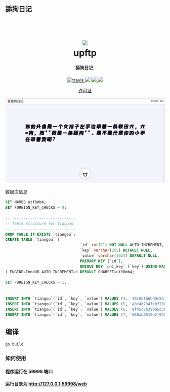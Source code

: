 ## 舔狗日记
<h1 align="center">
  <br>
  <a href="https://cloudreve.org/" alt="logo" ><img src="https://raw.githubusercontent.com/cloudreve/frontend/master/public/static/img/logo192.png" width="150"/></a>
  <br>
  upftp
  <br>
</h1>

<h4 align="center">舔狗日记.</h4>

<p align="center">
  <a href="https://github.com/zy84338719/tiangou-note">
    <img src="https://github.com/zy84338719/tiangou-note/actions/workflows/build.yml/badge.svg?branch=main"
         alt="travis">
  </a>
  <a href="https://codecov.io/gh/zy84338719/tiangou-note"><img src="https://img.shields.io/codecov/c/github/zy84338719/tiangou-note?style=flat-square"></a>
  <a href="https://goreportcard.com/report/github.com/zy84338719/tiangou-note">
      <img src="https://goreportcard.com/badge/github.com/zy84338719/tiangou-note?style=flat-square">
  </a>
  <a href="https://github.com/zy84338719/tiangou-note/releases">
    <img src="https://img.shields.io/github/v/release/zy84338719/tiangou-note?include_prereleases&style=flat-square">
  </a>
</p>

<p align="center">
  <a href="#scroll-许可证">许可证</a>
</p>

![Screenshot](https://raw.githubusercontent.com/zy84338719/tiangou-note/master/img.png)

数据库信息
```sql
SET NAMES utf8mb4;
SET FOREIGN_KEY_CHECKS = 0;

-- ----------------------------
-- Table structure for tiangou
-- ----------------------------
DROP TABLE IF EXISTS `tiangou`;
CREATE TABLE `tiangou` (
                                 `id` int(11) NOT NULL AUTO_INCREMENT,
                                 `key` varchar(255) DEFAULT NULL,
                                 `value` varchar(1024) DEFAULT NULL,
                                 PRIMARY KEY (`id`),
                                 UNIQUE KEY `uni_key` (`key`) USING HASH
) ENGINE=InnoDB AUTO_INCREMENT=0 DEFAULT CHARSET=utf8mb4;

SET FOREIGN_KEY_CHECKS = 1;


INSERT INTO `tiangou`(`id`, `key`, `value`) VALUES (4, '19c0dfb6bd9c5b170e6fa03f099f6767', ' 她刚刚说去洗澡了，我等了她3个小时。我问她玩不玩，她说要睡觉了。可当我上线看了她的战绩，原来已经有别的璇璇了。没关系，明天我也会舔你。');
INSERT INTO `tiangou`(`id`, `key`, `value`) VALUES (5, 'a8c4d734fe9f20854e3a5f9432baeacf', ' 小时候抓周抓了个方向盘，爸妈都以为我长大了会当赛车手，最差也是个司机，没想到我长大了当了你的备胎。');
INSERT INTO `tiangou`(`id`, `key`, `value`) VALUES (6, 'ef45c7b39ba5c36c4bcdd77c42771fd5', ' 我可以再见你一面吗，我可以站远一点，不让你同事发现我。');
INSERT INTO `tiangou`(`id`, `key`, `value`) VALUES (7, '668ab3519e2f935c673b433a6d0e3808', ' 今天有点口腔溃疡，不太想舔了，和你的旧爱好好的啊，不要不开心了。');
```

## 编译
```bash
go build
```


### 如何使用
#### 程序运行在 59998 端口
#### 运行目录为 http://127.0.0.1:59998/web